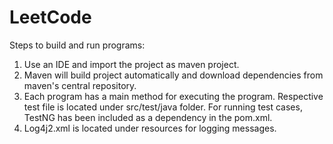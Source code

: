 # LeetCode

Steps to build and run programs:

1) Use an IDE and import the project as maven project.
2) Maven will build project automatically and download dependencies from maven's central repository.
3) Each program has a main method for executing the program. Respective test file is located under src/test/java folder. For running test cases, TestNG has been included as a dependency in the pom.xml.
4) Log4j2.xml is located under resources for logging messages.